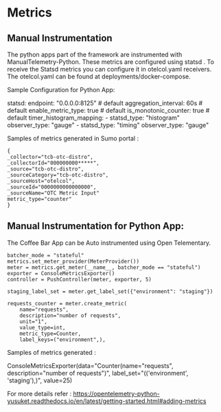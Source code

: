 # Metrics

## Manual Instrumentation 
The python apps part of the framework are instrumented with ManualTelemetry-Python. These metrics are configured using statsd . 
To receive the Statsd metrics you can configure it in otelcol.yaml receivers. The otelcol.yaml can be found at deployments/docker-compose.

Sample Configuration for Python App:

  statsd:
    endpoint: "0.0.0.0:8125" # default
    aggregation_interval: 60s  # default
    enable_metric_type: true   # default
    is_monotonic_counter: true # default
    timer_histogram_mapping:
      - statsd_type: "histogram"
        observer_type: "gauge"
      - statsd_type: "timing"
        observer_type: "gauge"

Samples of metrics generated in Sumo portal : 

    {
    _collector="tcb-otc-distro",
    _collectorId="000000000*****",
    _source="tcb-otc-distro",
    _sourceCategory="tcb-otc-distro",
    _sourceHost="otelcol",
    _sourceId="0000000000000000",
    _sourceName="OTC Metric Input"
    metric_type="counter"
    }

## Manual Instrumentation for Python App:
The Coffee Bar App can be Auto instrumented using Open Telementary. 

    batcher_mode = "stateful"
    metrics.set_meter_provider(MeterProvider())
    meter = metrics.get_meter(__name__, batcher_mode == "stateful")
    exporter = ConsoleMetricsExporter()
    controller = PushController(meter, exporter, 5)

    staging_label_set = meter.get_label_set({"environment": "staging"})

    requests_counter = meter.create_metric(
        name="requests",
        description="number of requests",
        unit="1",
        value_type=int,
        metric_type=Counter,
        label_keys=("environment",),

Samples of metrics generated : 

ConsoleMetricsExporter(data="Counter(name="requests", description="number of requests")", label_set="(('environment', 'staging'),)", value=25)

For more details refer : https://opentelemetry-python-yusuket.readthedocs.io/en/latest/getting-started.html#adding-metrics

    


